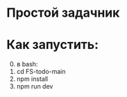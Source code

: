 # Простой задачник
# Как запустить:
 0) в bash:
 1) cd FS-todo-main
 2) npm install
 3) npm run dev
